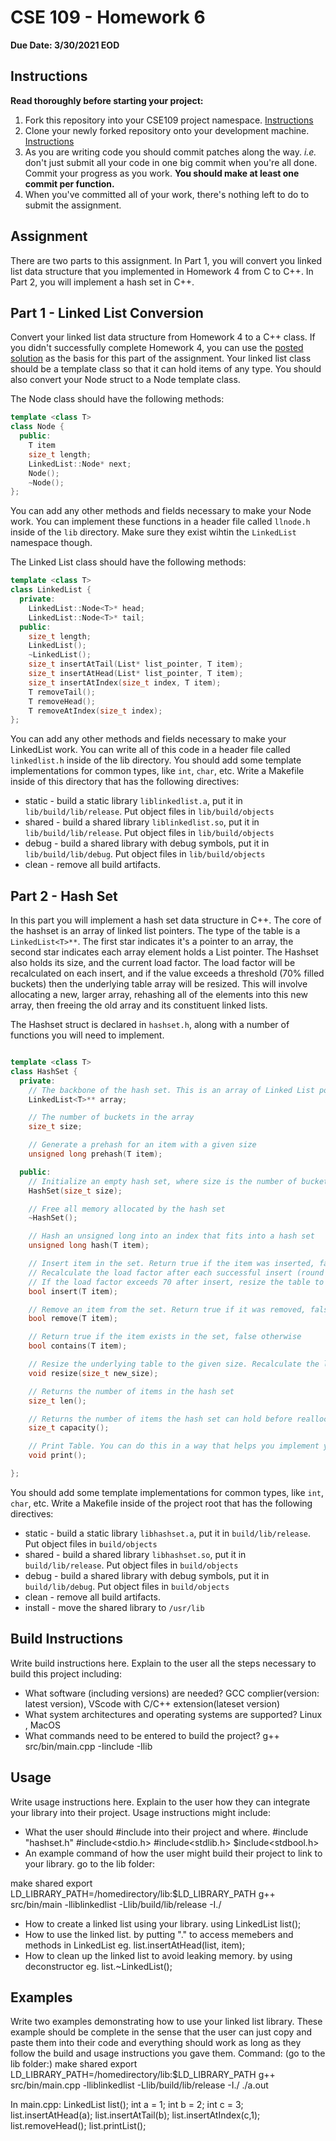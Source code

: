 # CSE 109 - Homework 6

**Due Date: 3/30/2021 EOD**

## Instructions 

**Read thoroughly before starting your project:**

1. Fork this repository into your CSE109 project namespace. [Instructions](https://docs.gitlab.com/ee/workflow/forking_workflow.html#creating-a-fork)
2. Clone your newly forked repository onto your development machine. [Instructions](https://docs.gitlab.com/ee/gitlab-basics/start-using-git.html#clone-a-repository) 
3. As you are writing code you should commit patches along the way. *i.e.* don't just submit all your code in one big commit when you're all done. Commit your progress as you work. **You should make at least one commit per function.**
4. When you've committed all of your work, there's nothing left to do to submit the assignment.

## Assignment

There are two parts to this assignment. In Part 1, you will convert you linked list data structure that you implemented in Homework 4 from C to C++. In Part 2, you will implement a hash set in C++.

## Part 1 - Linked List Conversion

Convert your linked list data structure from Homework 4 to a C++ class. If you didn't successfully complete Homework 4, you can use the [posted solution](https://gitlab.com/lehigh-cse-109/spring-2021/assignments/homework-4/-/tree/solutions) as the basis for this part of the assignment. Your linked list class should be a template class so that it can hold items of any type. You should also convert your Node struct to a Node template class.

The Node class should have the following methods:

```c++
template <class T>
class Node {
  public:
    T item
    size_t length;
    LinkedList::Node* next;
    Node();
    ~Node();
};
```

You can add any other methods and fields necessary to make your Node work. You can implement these functions in a header file called `llnode.h` inside of the `lib` directory. Make sure they exist wihtin the `LinkedList` namespace though.

The Linked List class should have the following methods:

```c++
template <class T>
class LinkedList {
  private:
    LinkedList::Node<T>* head;
    LinkedList::Node<T>* tail;
  public:
    size_t length;
    LinkedList();
    ~LinkedList();
    size_t insertAtTail(List* list_pointer, T item);
    size_t insertAtHead(List* list_pointer, T item);
    size_t insertAtIndex(size_t index, T item);
    T removeTail();
    T removeHead();
    T removeAtIndex(size_t index);
};
```

You can add any other methods and fields necessary to make your LinkedList work. You can write all of this code in a header file called `linkedlist.h` inside of the lib directory. You should add some template implementations for common types, like `int`, `char`, etc. Write a Makefile inside of this directory that has the following directives:

- static - build a static library `liblinkedlist.a`, put it in `lib/build/lib/release`. Put object files in `lib/build/objects`
- shared - build a shared library `liblinkedlist.so`, put it in `lib/build/lib/release`. Put object files in `lib/build/objects`
- debug - build a shared library with debug symbols, put it in `lib/build/lib/debug`. Put object files in `lib/build/objects`
- clean - remove all build artifacts.

## Part 2 - Hash Set

In this part you will implement a hash set data structure in C++. The core of the hashset is an array of linked list pointers. The type of the table is a `LinkedList<T>**`. The first star indicates it's a pointer to an array, the second star indicates each array element holds a List pointer. The Hashset also holds its size, and the current load factor. The load factor will be recalculated on each insert, and if the value exceeds a threshold (70% filled buckets) then the underlying table array will be resized. This will involve allocating a new, larger array, rehashing all of the elements into this new array, then freeing the old array and its constituent linked lists.

The Hashset struct is declared in `hashset.h`, along with a number of functions you will need to implement.

```c++

template <class T>
class HashSet {
  private:
    // The backbone of the hash set. This is an array of Linked List pointers.
    LinkedList<T>** array;

    // The number of buckets in the array
    size_t size; 

    // Generate a prehash for an item with a given size
    unsigned long prehash(T item);

  public:
    // Initialize an empty hash set, where size is the number of buckets in the array
    HashSet(size_t size);

    // Free all memory allocated by the hash set
    ~HashSet();

    // Hash an unsigned long into an index that fits into a hash set
    unsigned long hash(T item);

    // Insert item in the set. Return true if the item was inserted, false if it wasn't (i.e. it was already in the set)
    // Recalculate the load factor after each successful insert (round to nearest whole number).
    // If the load factor exceeds 70 after insert, resize the table to hold twice the number of buckets.
    bool insert(T item);

    // Remove an item from the set. Return true if it was removed, false if it wasn't (i.e. it wasn't in the set to begin with)
    bool remove(T item);

    // Return true if the item exists in the set, false otherwise
    bool contains(T item);

    // Resize the underlying table to the given size. Recalculate the load factor after resize
    void resize(size_t new_size);

    // Returns the number of items in the hash set
    size_t len();

    // Returns the number of items the hash set can hold before reallocating
    size_t capacity();

    // Print Table. You can do this in a way that helps you implement your hash set.
    void print();

};
```

You should add some template implementations for common types, like `int`, `char`, etc. Write a Makefile inside of the project root that has the following directives:

- static - build a static library `libhashset.a`, put it in `build/lib/release`. Put object files in `build/objects`
- shared - build a shared library `libhashset.so`, put it in `build/lib/release`. Put object files in `build/objects`
- debug - build a shared library with debug symbols, put it in `build/lib/debug`. Put object files in `build/objects`
- clean - remove all build artifacts.
- install - move the shared library to `/usr/lib`

## Build Instructions

Write build instructions here. Explain to the user all the steps necessary to build this project including:

- What software (including versions) are needed?
GCC complier(version: latest version), VScode with C/C++ extension(lateset version)
- What system architectures and operating systems are supported?
Linux , MacOS
- What commands need to be entered to build the project?
g++ src/bin/main.cpp -Iinclude -Ilib
## Usage

Write usage instructions here. Explain to the user how they can integrate your library into their project. Usage instructions might include:

- What the user should #include into their project and where.
#include "hashset.h"
#include<stdio.h>
#include<stdlib.h>
$include<stdbool.h>
- An example command of how the user might build their project to link to your library.
go to the lib folder:

make shared
export LD_LIBRARY_PATH=/homedirectory/lib:$LD_LIBRARY_PATH
g++ src/bin/main -lliblinkedlist -Llib/build/lib/release -I./

- How to create a linked list using your library.
using LinkedList<T> list();
- How to use the linked list.
by putting "." to access memebers and methods in LinkedList
eg. list.insertAtHead(list, item);
- How to clean up the linked list to avoid leaking memory.
by using deconstructor
eg. list.~LinkedList();
## Examples

Write two examples demonstrating how to use your linked list library. These example should be complete in the sense that the user can just copy and paste them into their code and everything should work as long as they follow the build and usage instructions you gave them.
Command:
(go to the lib folder:)
make shared
export LD_LIBRARY_PATH=/homedirectory/lib:$LD_LIBRARY_PATH
g++ src/bin/main.cpp -lliblinkedlist -Llib/build/lib/release -I./
./a.out

In main.cpp:
LinkedList<T> list();
int a = 1;
int b = 2;
int c = 3;
list.insertAtHead(a);
list.insertAtTail(b);
list.insertAtIndex(c,1);
list.removeHead();
list.printList();

